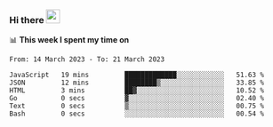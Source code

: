 ### Hi there <a href="https://www.gautamkrishnar.com/"><img src="https://media.giphy.com/media/hvRJCLFzcasrR4ia7z/giphy.gif" width="25px"></a>

📊 **This week I spent my time on**

<!--START_SECTION:waka-->

```text
From: 14 March 2023 - To: 21 March 2023

JavaScript   19 mins         █████████████░░░░░░░░░░░░   51.63 %
JSON         12 mins         ████████▒░░░░░░░░░░░░░░░░   33.85 %
HTML         3 mins          ██▓░░░░░░░░░░░░░░░░░░░░░░   10.52 %
Go           0 secs          ▓░░░░░░░░░░░░░░░░░░░░░░░░   02.40 %
Text         0 secs          ▒░░░░░░░░░░░░░░░░░░░░░░░░   00.75 %
Bash         0 secs          ░░░░░░░░░░░░░░░░░░░░░░░░░   00.54 %
```

<!--END_SECTION:waka-->
